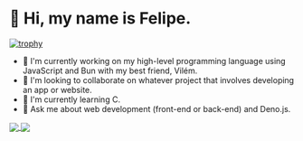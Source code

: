 # 👋 Hi, my name is Felipe.

[![trophy](https://github-profile-trophy.vercel.app/?username=SCLorentz&theme=onedark)](https://github-profile-trophy.vercel.app/?username=SCLorentz)

- 🔭 I'm currently working on my high-level programming language using JavaScript and Bun with my best friend, Vilém.
- 👯 I'm looking to collaborate on whatever project that involves developing an app or website.
- 🌱 I'm currently learning C.
- 💬 Ask me about web development (front-end or back-end) and Deno.js.

<a href="">
  <img align="center" src="https://github-readme-stats.vercel.app/api?username=SCLorentz&theme=github_dark&hide=contribs&show_icons=true" />
</a>
<a href="">
  <img align="center" src="https://github-readme-stats.vercel.app/api/top-langs/?username=SCLorentz&size_weight=0.223&theme=github_dark&layout=compact" />
</a>
